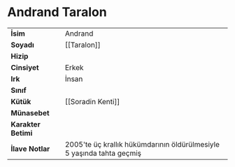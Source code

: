 # Andrand Taralon  
|  |  |  
|---|---|  
| **İsim** | Andrand |  
| **Soyadı** | [[Taralon]] |  
| **Hizip** |  |  
| **Cinsiyet** | Erkek |  
| **Irk** | İnsan |  
| **Sınıf** |  |  
| **Kütük** | [[Soradin Kenti]] |  
| **Münasebet** |  |  
| **Karakter Betimi** |  |  
| **İlave Notlar** | 2005'te üç krallık hükümdarının öldürülmesiyle 5 yaşında tahta geçmiş |  
